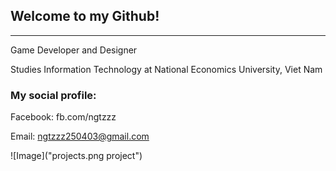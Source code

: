 ## Welcome to my Github!
---
Game Developer and Designer

Studies Information Technology at National Economics University, Viet Nam
### My social profile:

Facebook: fb.com/ngtzzz

Email: ngtzzz250403@gmail.com


![Image]("projects.png project")

